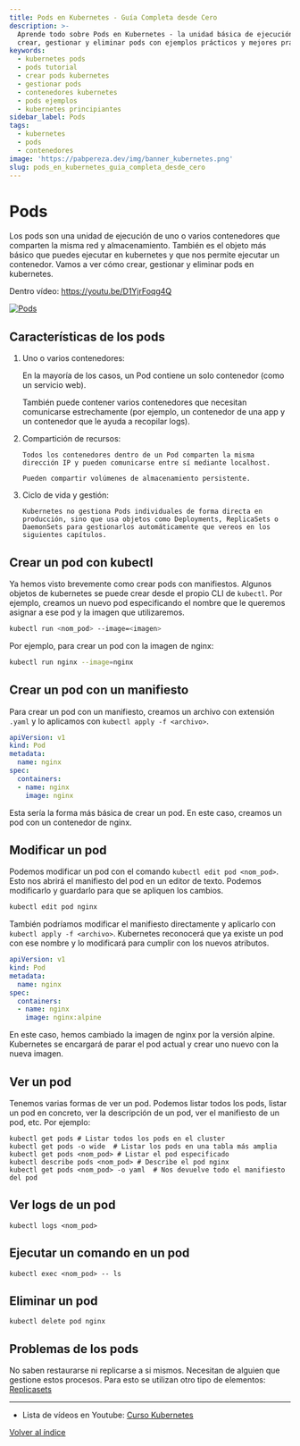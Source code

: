 ```yaml
---
title: Pods en Kubernetes - Guía Completa desde Cero
description: >-
  Aprende todo sobre Pods en Kubernetes - la unidad básica de ejecución. Cómo
  crear, gestionar y eliminar pods con ejemplos prácticos y mejores prácticas.
keywords:
  - kubernetes pods
  - pods tutorial
  - crear pods kubernetes
  - gestionar pods
  - contenedores kubernetes
  - pods ejemplos
  - kubernetes principiantes
sidebar_label: Pods
tags:
  - kubernetes
  - pods
  - contenedores
image: 'https://pabpereza.dev/img/banner_kubernetes.png'
slug: pods_en_kubernetes_guia_completa_desde_cero
---
```


# Pods 
Los pods son una unidad de ejecución de uno o varios contenedores que comparten la misma red y almacenamiento. También es el objeto más básico que puedes ejecutar en kubernetes y que nos permite ejecutar un contenedor. Vamos a ver cómo crear, gestionar y eliminar pods en kubernetes.

Dentro vídeo: https://youtu.be/D1YjrFoqg4Q 

[![Pods](https://img.youtube.com/vi/D1YjrFoqg4Q/maxresdefault.jpg)](https://youtu.be/D1YjrFoqg4Q)

## Características de los pods
1.	Uno o varios contenedores:
  
    En la mayoría de los casos, un Pod contiene un solo contenedor (como un servicio web).

    También puede contener varios contenedores que necesitan comunicarse estrechamente (por ejemplo, un contenedor de una app y un contenedor que le ayuda a recopilar logs).

2.	Compartición de recursos:
  
		Todos los contenedores dentro de un Pod comparten la misma dirección IP y pueden comunicarse entre sí mediante localhost.

		Pueden compartir volúmenes de almacenamiento persistente.

3.	Ciclo de vida y gestión:

		Kubernetes no gestiona Pods individuales de forma directa en producción, sino que usa objetos como Deployments, ReplicaSets o DaemonSets para gestionarlos automáticamente que vereos en los siguientes capítulos.


## Crear un pod con kubectl
Ya hemos visto brevemente como crear pods con manifiestos. Algunos objetos de kubernetes se puede crear desde el propio CLI de `kubectl`. Por ejemplo, creamos un nuevo pod especificando el nombre que le queremos asignar a ese pod y la imagen que utilizaremos.
```bash
kubectl run <nom_pod> --image=<imagen>
```

Por ejemplo, para crear un pod con la imagen de nginx:
```bash
kubectl run nginx --image=nginx
```

## Crear un pod con un manifiesto
Para crear un pod con un manifiesto, creamos un archivo con extensión `.yaml` y lo aplicamos con `kubectl apply -f <archivo>`.

```yaml
apiVersion: v1
kind: Pod
metadata:
  name: nginx
spec:
  containers:
  - name: nginx
    image: nginx
```
Esta sería la forma más básica de crear un pod. En este caso, creamos un pod con un contenedor de nginx.

## Modificar un pod
Podemos modificar un pod con el comando `kubectl edit pod <nom_pod>`. Esto nos abrirá el manifiesto del pod en un editor de texto. Podemos modificarlo y guardarlo para que se apliquen los cambios.

```bash
kubectl edit pod nginx
```

También podríamos modificar el manifiesto directamente y aplicarlo con `kubectl apply -f <archivo>`. Kubernetes reconocerá que ya existe un pod con ese nombre y lo modificará para cumplir con los nuevos atributos.
```yaml
apiVersion: v1
kind: Pod
metadata:
  name: nginx
spec:
  containers:
  - name: nginx
    image: nginx:alpine
```

En este caso, hemos cambiado la imagen de nginx por la versión alpine. Kubernetes se encargará de parar el pod actual y crear uno nuevo con la nueva imagen.


## Ver un pod
Tenemos varias formas de ver un pod. Podemos listar todos los pods, listar un pod en concreto, ver la descripción de un pod, ver el manifiesto de un pod, etc. Por ejemplo:
``` shell
kubectl get pods # Listar todos los pods en el cluster
kubectl get pods -o wide  # Listar los pods en una tabla más amplia
kubectl get pods <nom_pod> # Listar el pod especificado
kubectl describe pods <nom_pod> # Describe el pod nginx
kubectl get pods <nom_pod> -o yaml  # Nos devuelve todo el manifiesto del pod
```

## Ver logs de un pod
``` shell
kubectl logs <nom_pod>
```

## Ejecutar un comando en un pod
``` shell
kubectl exec <nom_pod> -- ls
```

## Eliminar un pod
``` shell
kubectl delete pod nginx
```

## Problemas de los pods
No saben restaurarse ni replicarse a si mismos. Necesitan de alguien que gestione estos procesos. Para esto se utilizan otro tipo de elementos:
[Replicasets](./108.Deployments.md)

---
* Lista de vídeos en Youtube: [Curso Kubernetes](https://www.youtube.com/playlist?list=PLQhxXeq1oc2k9MFcKxqXy5GV4yy7wqSma)

[Volver al índice](README.md#índice)
